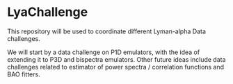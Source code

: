 # LyaChallenge

This repository will be used to coordinate different Lyman-alpha Data challenges.

We will start by a data challenge on P1D emulators, with the idea of extending it to P3D and bispectra emulators. Other future ideas include data challenges related to estimator of power spectra / correlation functions and BAO fitters.

